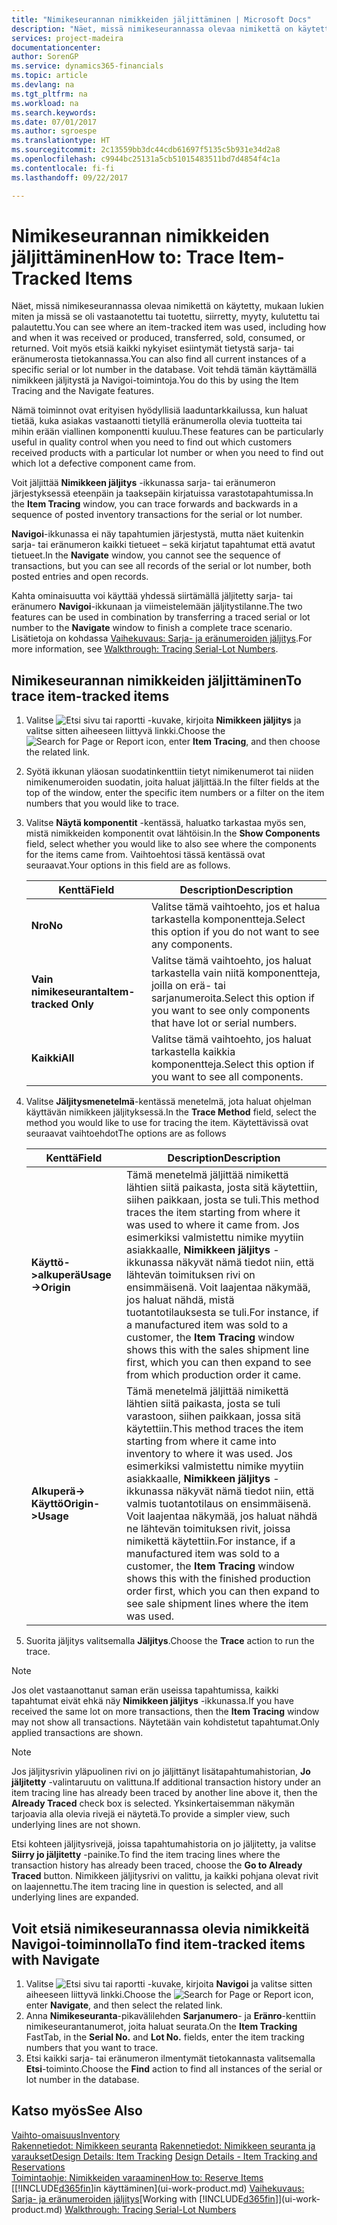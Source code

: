 ```yaml
---
title: "Nimikeseurannan nimikkeiden jäljittäminen | Microsoft Docs"
description: "Näet, missä nimikeseurannassa olevaa nimikettä on käytetty, mukaan lukien kuinka ja missö se oli vastaanotettu tai tuotettu, siirretty, myyty, kulutettu tai palautettu. Voit myös etsiä kaikki nykyiset esiintymät tietystä sarja- tai eränumerosta tietokannassa. Voit tehdä tämän käyttämällä nimikkeen jäljitystä ja Navigoi-toimintoja."
services: project-madeira
documentationcenter: 
author: SorenGP
ms.service: dynamics365-financials
ms.topic: article
ms.devlang: na
ms.tgt_pltfrm: na
ms.workload: na
ms.search.keywords: 
ms.date: 07/01/2017
ms.author: sgroespe
ms.translationtype: HT
ms.sourcegitcommit: 2c13559bb3dc44cdb61697f5135c5b931e34d2a8
ms.openlocfilehash: c9944bc25131a5cb51015483511bd7d4854f4c1a
ms.contentlocale: fi-fi
ms.lasthandoff: 09/22/2017

---
```

# <a name="how-to-trace-item-tracked-items"></a><span data-ttu-id="1ffe5-105">Nimikeseurannan nimikkeiden jäljittäminen</span><span class="sxs-lookup"><span data-stu-id="1ffe5-105">How to: Trace Item-Tracked Items</span></span>
<span data-ttu-id="1ffe5-106">Näet, missä nimikeseurannassa olevaa nimikettä on käytetty, mukaan lukien miten ja missä se oli vastaanotettu tai tuotettu, siirretty, myyty, kulutettu tai palautettu.</span><span class="sxs-lookup"><span data-stu-id="1ffe5-106">You can see where an item-tracked item was used, including how and when it was received or produced, transferred, sold, consumed, or returned.</span></span> <span data-ttu-id="1ffe5-107">Voit myös etsiä kaikki nykyiset esiintymät tietystä sarja- tai eränumerosta tietokannassa.</span><span class="sxs-lookup"><span data-stu-id="1ffe5-107">You can also find all current instances of a specific serial or lot number in the database.</span></span> <span data-ttu-id="1ffe5-108">Voit tehdä tämän käyttämällä nimikkeen jäljitystä ja Navigoi-toimintoja.</span><span class="sxs-lookup"><span data-stu-id="1ffe5-108">You do this by using the Item Tracing and the Navigate features.</span></span>  

 <span data-ttu-id="1ffe5-109">Nämä toiminnot ovat erityisen hyödyllisiä laaduntarkkailussa, kun haluat tietää, kuka asiakas vastaanotti tietyllä eränumerolla olevia tuotteita tai mihin erään viallinen komponentti kuuluu.</span><span class="sxs-lookup"><span data-stu-id="1ffe5-109">These features can be particularly useful in quality control when you need to find out which customers received products with a particular lot number or when you need to find out which lot a defective component came from.</span></span>  

 <span data-ttu-id="1ffe5-110">Voit jäljittää **Nimikkeen jäljitys** -ikkunassa sarja- tai eränumeron järjestyksessä eteenpäin ja taaksepäin kirjatuissa varastotapahtumissa.</span><span class="sxs-lookup"><span data-stu-id="1ffe5-110">In the **Item Tracing** window, you can trace forwards and backwards in a sequence of posted inventory transactions for the serial or lot number.</span></span>  

 <span data-ttu-id="1ffe5-111">**Navigoi**-ikkunassa ei näy tapahtumien järjestystä, mutta näet kuitenkin sarja- tai eränumeron kaikki tietueet – sekä kirjatut tapahtumat että avatut tietueet.</span><span class="sxs-lookup"><span data-stu-id="1ffe5-111">In the **Navigate** window, you cannot see the sequence of transactions, but you can see all records of the serial or lot number, both posted entries and open records.</span></span>  

 <span data-ttu-id="1ffe5-112">Kahta ominaisuutta voi käyttää yhdessä siirtämällä jäljitetty sarja- tai eränumero **Navigoi**-ikkunaan ja viimeistelemään jäljitystilanne.</span><span class="sxs-lookup"><span data-stu-id="1ffe5-112">The two features can be used in combination by transferring a traced serial or lot number to the **Navigate** window to finish a complete trace scenario.</span></span> <span data-ttu-id="1ffe5-113">Lisätietoja on kohdassa [Vaihekuvaus: Sarja- ja eränumeroiden jäljitys](walkthrough-tracing-serial-lot-numbers.md).</span><span class="sxs-lookup"><span data-stu-id="1ffe5-113">For more information, see [Walkthrough: Tracing Serial-Lot Numbers](walkthrough-tracing-serial-lot-numbers.md).</span></span>  

## <a name="to-trace-item-tracked-items"></a><span data-ttu-id="1ffe5-114">Nimikeseurannan nimikkeiden jäljittäminen</span><span class="sxs-lookup"><span data-stu-id="1ffe5-114">To trace item-tracked items</span></span>  

1.  <span data-ttu-id="1ffe5-115">Valitse ![Etsi sivu tai raportti](media/ui-search/search_small.png "Etsi sivu tai raportti -kuvake") -kuvake, kirjoita **Nimikkeen jäljitys** ja valitse sitten aiheeseen liittyvä linkki.</span><span class="sxs-lookup"><span data-stu-id="1ffe5-115">Choose the ![Search for Page or Report](media/ui-search/search_small.png "Search for Page or Report icon") icon, enter **Item Tracing**, and then choose the related link.</span></span>  
2.  <span data-ttu-id="1ffe5-116">Syötä ikkunan yläosan suodatinkenttiin tietyt nimikenumerot tai niiden nimikenumeroiden suodatin, joita haluat jäljittää.</span><span class="sxs-lookup"><span data-stu-id="1ffe5-116">In the filter fields at the top of the window, enter the specific item numbers or a filter on the item numbers that you would like to trace.</span></span>  
3.  <span data-ttu-id="1ffe5-117">Valitse **Näytä komponentit** -kentässä, haluatko tarkastaa myös sen, mistä nimikkeiden komponentit ovat lähtöisin.</span><span class="sxs-lookup"><span data-stu-id="1ffe5-117">In the **Show Components** field, select whether you would like to also see where the components for the items came from.</span></span> <span data-ttu-id="1ffe5-118">Vaihtoehtosi tässä kentässä ovat seuraavat.</span><span class="sxs-lookup"><span data-stu-id="1ffe5-118">Your options in this field are as follows.</span></span>  

    |<span data-ttu-id="1ffe5-119">Kenttä</span><span class="sxs-lookup"><span data-stu-id="1ffe5-119">Field</span></span>|<span data-ttu-id="1ffe5-120">Description</span><span class="sxs-lookup"><span data-stu-id="1ffe5-120">Description</span></span>|  
    |----------------------------------|---------------------------------------|  
    |<span data-ttu-id="1ffe5-121">**Nro**</span><span class="sxs-lookup"><span data-stu-id="1ffe5-121">**No**</span></span>|<span data-ttu-id="1ffe5-122">Valitse tämä vaihtoehto, jos et halua tarkastella komponentteja.</span><span class="sxs-lookup"><span data-stu-id="1ffe5-122">Select this option if you do not want to see any components.</span></span>|  
    |<span data-ttu-id="1ffe5-123">**Vain nimikeseuranta**</span><span class="sxs-lookup"><span data-stu-id="1ffe5-123">**Item-tracked Only**</span></span>|<span data-ttu-id="1ffe5-124">Valitse tämä vaihtoehto, jos haluat tarkastella vain niitä komponentteja, joilla on erä- tai sarjanumeroita.</span><span class="sxs-lookup"><span data-stu-id="1ffe5-124">Select this option if you want to see only components that have lot or serial numbers.</span></span>|  
    |<span data-ttu-id="1ffe5-125">**Kaikki**</span><span class="sxs-lookup"><span data-stu-id="1ffe5-125">**All**</span></span>|<span data-ttu-id="1ffe5-126">Valitse tämä vaihtoehto, jos haluat tarkastella kaikkia komponentteja.</span><span class="sxs-lookup"><span data-stu-id="1ffe5-126">Select this option if you want to see all components.</span></span>|  

4.  <span data-ttu-id="1ffe5-127">Valitse **Jäljitysmenetelmä**-kentässä menetelmä, jota haluat ohjelman käyttävän nimikkeen jäljityksessä.</span><span class="sxs-lookup"><span data-stu-id="1ffe5-127">In the **Trace Method** field, select the method you would like to use for tracing the item.</span></span> <span data-ttu-id="1ffe5-128">Käytettävissä ovat seuraavat vaihtoehdot</span><span class="sxs-lookup"><span data-stu-id="1ffe5-128">The options are as follows</span></span>  

    |<span data-ttu-id="1ffe5-129">Kenttä</span><span class="sxs-lookup"><span data-stu-id="1ffe5-129">Field</span></span>|<span data-ttu-id="1ffe5-130">Description</span><span class="sxs-lookup"><span data-stu-id="1ffe5-130">Description</span></span>|  
    |----------------------------------|---------------------------------------|  
    |<span data-ttu-id="1ffe5-131">**Käyttö->alkuperä**</span><span class="sxs-lookup"><span data-stu-id="1ffe5-131">**Usage->Origin**</span></span>|<span data-ttu-id="1ffe5-132">Tämä menetelmä jäljittää nimikettä lähtien siitä paikasta, josta sitä käytettiin, siihen paikkaan, josta se tuli.</span><span class="sxs-lookup"><span data-stu-id="1ffe5-132">This method traces the item starting from where it was used to where it came from.</span></span> <span data-ttu-id="1ffe5-133">Jos esimerkiksi valmistettu nimike myytiin asiakkaalle, **Nimikkeen jäljitys** -ikkunassa näkyvät nämä tiedot niin, että lähtevän toimituksen rivi on ensimmäisenä. Voit laajentaa näkymää, jos haluat nähdä, mistä tuotantotilauksesta se tuli.</span><span class="sxs-lookup"><span data-stu-id="1ffe5-133">For instance, if a manufactured item was sold to a customer, the **Item Tracing** window shows this with the sales shipment line first, which you can then expand to see from which production order it came.</span></span>|  
    |<span data-ttu-id="1ffe5-134">**Alkuperä-> Käyttö**</span><span class="sxs-lookup"><span data-stu-id="1ffe5-134">**Origin->Usage**</span></span>|<span data-ttu-id="1ffe5-135">Tämä menetelmä jäljittää nimikettä lähtien siitä paikasta, josta se tuli varastoon, siihen paikkaan, jossa sitä käytettiin.</span><span class="sxs-lookup"><span data-stu-id="1ffe5-135">This method traces the item starting from where it came into inventory to where it was used.</span></span> <span data-ttu-id="1ffe5-136">Jos esimerkiksi valmistettu nimike myytiin asiakkaalle, **Nimikkeen jäljitys** -ikkunassa näkyvät nämä tiedot niin, että valmis tuotantotilaus on ensimmäisenä. Voit laajentaa näkymää, jos haluat nähdä ne lähtevän toimituksen rivit, joissa nimikettä käytettiin.</span><span class="sxs-lookup"><span data-stu-id="1ffe5-136">For instance, if a manufactured item was sold to a customer, the **Item Tracing** window shows this with the finished production order first, which you can then expand to see sale shipment lines where the item was used.</span></span>|  

5.  <span data-ttu-id="1ffe5-137">Suorita jäljitys valitsemalla **Jäljitys**.</span><span class="sxs-lookup"><span data-stu-id="1ffe5-137">Choose the **Trace** action to run the trace.</span></span>  

> [!NOTE]  
>  <span data-ttu-id="1ffe5-138">Jos olet vastaanottanut saman erän useissa tapahtumissa, kaikki tapahtumat eivät ehkä näy **Nimikkeen jäljitys** -ikkunassa.</span><span class="sxs-lookup"><span data-stu-id="1ffe5-138">If you have received the same lot on more transactions, then the **Item Tracing** window may not show all transactions.</span></span> <span data-ttu-id="1ffe5-139">Näytetään vain kohdistetut tapahtumat.</span><span class="sxs-lookup"><span data-stu-id="1ffe5-139">Only applied transactions are shown.</span></span>  

> [!NOTE]  
>  <span data-ttu-id="1ffe5-140">Jos jäljitysrivin yläpuolinen rivi on jo jäljittänyt lisätapahtumahistorian, **Jo jäljitetty** -valintaruutu on valittuna.</span><span class="sxs-lookup"><span data-stu-id="1ffe5-140">If additional transaction history under an item tracing line has already been traced by another line above it, then the **Already Traced** check box is selected.</span></span> <span data-ttu-id="1ffe5-141">Yksinkertaisemman näkymän tarjoavia alla olevia rivejä ei näytetä.</span><span class="sxs-lookup"><span data-stu-id="1ffe5-141">To provide a simpler view, such underlying lines are not shown.</span></span>  
>   
>  <span data-ttu-id="1ffe5-142">Etsi kohteen jäljitysrivejä, joissa tapahtumahistoria on jo jäljitetty, ja valitse **Siirry jo jäljitetty** -painike.</span><span class="sxs-lookup"><span data-stu-id="1ffe5-142">To find the item tracing lines where the transaction history has already been traced, choose the **Go to Already Traced** button.</span></span> <span data-ttu-id="1ffe5-143">Nimikkeen jäljitysrivi on valittu, ja kaikki pohjana olevat rivit on laajennettu.</span><span class="sxs-lookup"><span data-stu-id="1ffe5-143">The item tracing line in question is selected, and all underlying lines are expanded.</span></span>  

## <a name="to-find-item-tracked-items-with-navigate"></a><span data-ttu-id="1ffe5-144">Voit etsiä nimikeseurannassa olevia nimikkeitä Navigoi-toiminnolla</span><span class="sxs-lookup"><span data-stu-id="1ffe5-144">To find item-tracked items with Navigate</span></span>  

1.  <span data-ttu-id="1ffe5-145">Valitse ![Etsi sivu tai raportti](media/ui-search/search_small.png "Etsi sivu tai raportti -kuvake") -kuvake, kirjoita **Navigoi** ja valitse sitten aiheeseen liittyvä linkki.</span><span class="sxs-lookup"><span data-stu-id="1ffe5-145">Choose the ![Search for Page or Report](media/ui-search/search_small.png "Search for Page or Report icon") icon, enter **Navigate**, and then select the related link.</span></span>  
2.  <span data-ttu-id="1ffe5-146">Anna **Nimikeseuranta**-pikavälilehden **Sarjanumero**- ja **Eränro**-kenttiin nimikeseurantanumerot, joita haluat seurata.</span><span class="sxs-lookup"><span data-stu-id="1ffe5-146">On the **Item Tracking** FastTab, in the **Serial No.** and **Lot No.** fields, enter the item tracking numbers that you want to trace.</span></span>  
3.  <span data-ttu-id="1ffe5-147">Etsi kaikki sarja- tai eränumeron ilmentymät tietokannasta valitsemalla **Etsi**-toiminto.</span><span class="sxs-lookup"><span data-stu-id="1ffe5-147">Choose the **Find** action to find all instances of the serial or lot number in the database.</span></span>  

## <a name="see-also"></a><span data-ttu-id="1ffe5-148">Katso myös</span><span class="sxs-lookup"><span data-stu-id="1ffe5-148">See Also</span></span>  
[<span data-ttu-id="1ffe5-149">Vaihto-omaisuus</span><span class="sxs-lookup"><span data-stu-id="1ffe5-149">Inventory</span></span>](inventory-manage-inventory.md)  
<span data-ttu-id="1ffe5-150">[Rakennetiedot: Nimikkeen seuranta](design-details-item-tracking.md)
[Rakennetiedot: Nimikkeen seuranta ja varaukset](design-details-item-tracking-and-reservations.md)</span><span class="sxs-lookup"><span data-stu-id="1ffe5-150">[Design Details: Item Tracking](design-details-item-tracking.md)
[Design Details - Item Tracking and Reservations](design-details-item-tracking-and-reservations.md)</span></span>  
[<span data-ttu-id="1ffe5-151">Toimintaohje: Nimikkeiden varaaminen</span><span class="sxs-lookup"><span data-stu-id="1ffe5-151">How to: Reserve Items</span></span>](inventory-how-to-reserve-items.md)  
<span data-ttu-id="1ffe5-152">[[!INCLUDE[d365fin](includes/d365fin_md.md)]in käyttäminen](ui-work-product.md)
[Vaihekuvaus: Sarja- ja eränumeroiden jäljitys](walkthrough-tracing-serial-lot-numbers.md)</span><span class="sxs-lookup"><span data-stu-id="1ffe5-152">[Working with [!INCLUDE[d365fin](includes/d365fin_md.md)]](ui-work-product.md)
[Walkthrough: Tracing Serial-Lot Numbers](walkthrough-tracing-serial-lot-numbers.md)</span></span>

